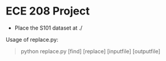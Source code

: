 # ECE 208 Project

* Place the S101 dataset at ./


Usage of replace.py:  
> python replace.py [find] [replace] [inputfile] [outputfile]